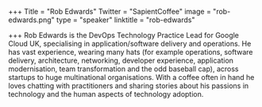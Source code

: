 +++
Title = "Rob Edwards"
Twitter = "SapientCoffee"
image = "rob-edwards.png"
type = "speaker"
linktitle = "rob-edwards"

+++
Rob Edwards is the DevOps Technology Practice Lead for Google Cloud UK, specialising in application/software delivery and operations. He has vast experience, wearing many hats (for example operations, software delivery, architecture, networking, developer experience, application modernisation, team transformation and the odd baseball cap), across startups to huge multinational organisations. With a coffee often in hand he loves chatting with practitioners and sharing stories about his passions in technology and the human aspects of technology adoption.
